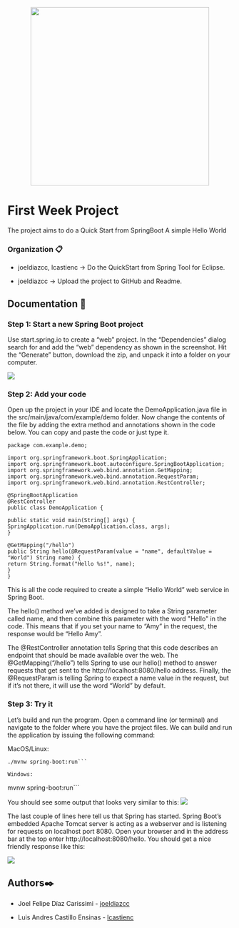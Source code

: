 <p align="center"><a href="https://spring.io/projects/spring-boot" target="_blank"><img src="https://spring.io/images/spring-logo-9146a4d3298760c2e7e49595184e1975.svg" width="400"></a></p>

# First Week Project 

The project aims to do a Quick Start from SpringBoot
A simple Hello World


### Organization 📋

-  joeldiazcc, lcastienc -> Do the QuickStart from Spring Tool for Eclipse.

-  joeldiazcc -> Upload the project to GitHub and Readme.


## Documentation 📄

### Step 1: Start a new Spring Boot project
Use start.spring.io to create a “web” project. In the “Dependencies” dialog search for and add the “web” dependency as shown in the screenshot. Hit the “Generate” button, download the zip, and unpack it into a folder on your computer.

<img src="https://spring.io/images/quick-img-1-dark-fa196953fc04a4d6ab1133c05a622787.png">


### Step 2: Add your code
Open up the project in your IDE and locate the DemoApplication.java file in the src/main/java/com/example/demo folder. Now change the contents of the file by adding the extra method and annotations shown in the code below. You can copy and paste the code or just type it.
```
package com.example.demo;

import org.springframework.boot.SpringApplication;
import org.springframework.boot.autoconfigure.SpringBootApplication;
import org.springframework.web.bind.annotation.GetMapping;
import org.springframework.web.bind.annotation.RequestParam;
import org.springframework.web.bind.annotation.RestController;

@SpringBootApplication
@RestController
public class DemoApplication {

public static void main(String[] args) {
SpringApplication.run(DemoApplication.class, args);
}

@GetMapping("/hello")
public String hello(@RequestParam(value = "name", defaultValue = "World") String name) {
return String.format("Hello %s!", name);
}
}
```
This is all the code required to create a simple “Hello World” web service in Spring Boot.

The hello() method we’ve added is designed to take a String parameter called name, and then combine this parameter with the word "Hello" in the code. This means that if you set your name to “Amy” in the request, the response would be “Hello Amy”.

The @RestController annotation tells Spring that this code describes an endpoint that should be made available over the web. The @GetMapping(“/hello”) tells Spring to use our hello() method to answer requests that get sent to the http://localhost:8080/hello address. Finally, the @RequestParam is telling Spring to expect a name value in the request, but if it’s not there, it will use the word “World” by default.

### Step 3: Try it
Let’s build and run the program. Open a command line (or terminal) and navigate to the folder where you have the project files. We can build and run the application by issuing the following command:

MacOS/Linux:
```
./mvnw spring-boot:run```

Windows:
```
mvnw spring-boot:run```

You should see some output that looks very similar to this:
<img src="https://spring.io/images/quick-img2-ac5ae88c60ffaa062234a580f9f1abc3.png">

The last couple of lines here tell us that Spring has started. Spring Boot’s embedded Apache Tomcat server is acting as a webserver and is listening for requests on localhost port 8080. Open your browser and in the address bar at the top enter http://localhost:8080/hello. You should get a nice friendly response like this:

<img src="https://spring.io/images/quick-img3-afa0a1fe446db8e3c8c7a8d9ca532d23.png">

## Authors✒️

-   Joel Felipe Díaz Carissimi - [joeldiazcc](https://github.com/joeldiazcc)

-   Luis Andres Castillo Ensinas - [lcastienc](https://github.com/lcastienc)
